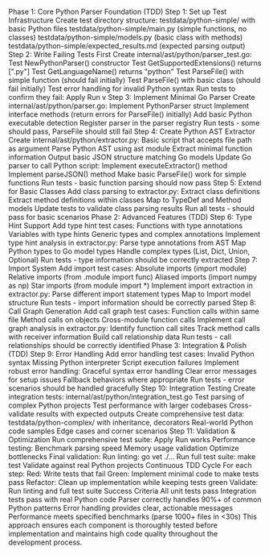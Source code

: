 Phase 1: Core Python Parser Foundation (TDD)
Step 1: Set up Test Infrastructure
Create test directory structure:
testdata/python-simple/ with basic Python files
testdata/python-simple/main.py (simple functions, no classes)
testdata/python-simple/models.py (basic class with methods)
testdata/python-simple/expected_results.md (expected parsing output)
Step 2: Write Failing Tests First
Create internal/ast/python/parser_test.go:
Test NewPythonParser() constructor
Test GetSupportedExtensions() returns [".py"]
Test GetLanguageName() returns "python"
Test ParseFile() with simple function (should fail initially)
Test ParseFile() with basic class (should fail initially)
Test error handling for invalid Python syntax
Run tests to confirm they fail:
Apply
Run
v
Step 3: Implement Minimal Go Parser
Create internal/ast/python/parser.go:
Implement PythonParser struct
Implement interface methods (return errors for ParseFile() initially)
Add basic Python executable detection
Register parser in the parser registry
Run tests - some should pass, ParseFile should still fail
Step 4: Create Python AST Extractor
Create internal/ast/python/extractor.py:
Basic script that accepts file path as argument
Parse Python AST using ast module
Extract minimal function information
Output basic JSON structure matching Go models
Update Go parser to call Python script:
Implement executeExtractor() method
Implement parseJSON() method
Make basic ParseFile() work for simple functions
Run tests - basic function parsing should now pass
Step 5: Extend for Basic Classes
Add class parsing to extractor.py:
Extract class definitions
Extract method definitions within classes
Map to TypeDef and Method models
Update tests to validate class parsing results
Run all tests - should pass for basic scenarios
Phase 2: Advanced Features (TDD)
Step 6: Type Hint Support
Add type hint test cases:
Functions with type annotations
Variables with type hints
Generic types and complex annotations
Implement type hint analysis in extractor.py:
Parse type annotations from AST
Map Python types to Go model types
Handle complex types (List, Dict, Union, Optional)
Run tests - type information should be correctly extracted
Step 7: Import System
Add import test cases:
Absolute imports (import module)
Relative imports (from .module import func)
Aliased imports (import numpy as np)
Star imports (from module import *)
Implement import extraction in extractor.py:
Parse different import statement types
Map to Import model structure
Run tests - import information should be correctly parsed
Step 8: Call Graph Generation
Add call graph test cases:
Function calls within same file
Method calls on objects
Cross-module function calls
Implement call graph analysis in extractor.py:
Identify function call sites
Track method calls with receiver information
Build call relationship data
Run tests - call relationships should be correctly identified
Phase 3: Integration & Polish (TDD)
Step 9: Error Handling
Add error handling test cases:
Invalid Python syntax
Missing Python interpreter
Script execution failures
Implement robust error handling:
Graceful syntax error handling
Clear error messages for setup issues
Fallback behaviors where appropriate
Run tests - error scenarios should be handled gracefully
Step 10: Integration Testing
Create integration tests:
internal/ast/python/integration_test.go
Test parsing of complex Python projects
Test performance with larger codebases
Cross-validate results with expected outputs
Create comprehensive test data:
testdata/python-complex/ with inheritance, decorators
Real-world Python code samples
Edge cases and corner scenarios
Step 11: Validation & Optimization
Run comprehensive test suite:
Apply
Run
works
Performance testing:
Benchmark parsing speed
Memory usage validation
Optimize bottlenecks
Final validation:
Run linting: go vet ./...
Run full test suite: make test
Validate against real Python projects
Continuous TDD Cycle
For each step:
Red: Write tests that fail
Green: Implement minimal code to make tests pass
Refactor: Clean up implementation while keeping tests green
Validate: Run linting and full test suite
Success Criteria
All unit tests pass
Integration tests pass with real Python code
Parser correctly handles 90%+ of common Python patterns
Error handling provides clear, actionable messages
Performance meets specified benchmarks (parse 1000+ files in <30s)
This approach ensures each component is thoroughly tested before implementation and maintains high code quality throughout the development process.
